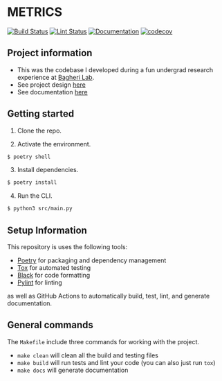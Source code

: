# METRICS

[![Build Status](https://github.com/Isabelle-C/METRICS/workflows/build/badge.svg)](https://github.com/Isabelle-C/METRICS/actions?query=workflow%3Abuild)
[![Lint Status](https://github.com/Isabelle-C/METRICS/workflows/lint/badge.svg)](https://github.com/Isabelle-C/METRICS/actions?query=workflow%3Alint)
[![Documentation](https://github.com/Isabelle-C/METRICS/workflows/documentation/badge.svg)](https://isabelle-c.github.io/METRICS/)
[![codecov](https://codecov.io/gh/Isabelle-C/METRICS/graph/badge.svg?token=0JRGNBJDTC)](https://codecov.io/gh/Isabelle-C/METRICS)

## Project information
- This was the codebase I developed during a fun undergrad research experience at [Bagheri Lab](https://bagherilab.com).
- See project design [here](https://isabelle-c.github.io/METRICS-VIS/)
- See documentation [here](https://isabelle-c.github.io/METRICS/)

## Getting started

1. Clone the repo.

2. Activate the environment.

```bash
$ poetry shell
```

3. Install dependencies.

```bash
$ poetry install
```

4. Run the CLI.

```bash
$ python3 src/main.py
```
 
## Setup Information
This repository is uses the following tools:

- [Poetry](https://python-poetry.org/) for packaging and dependency management
- [Tox](https://tox.readthedocs.io/en/latest/) for automated testing
- [Black](https://black.readthedocs.io/en/stable/) for code formatting
- [Pylint](https://www.pylint.org/) for linting

as well as GitHub Actions to automatically build, test, lint, and generate documentation.

## General commands

The `Makefile` include three commands for working with the project.

- `make clean` will clean all the build and testing files
- `make build` will run tests and lint your code (you can also just run `tox`)
- `make docs` will generate documentation
